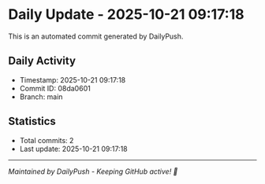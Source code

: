 # Daily Update - 2025-10-21 09:17:18

This is an automated commit generated by DailyPush.

## Daily Activity
- Timestamp: 2025-10-21 09:17:18
- Commit ID: 08da0601
- Branch: main

## Statistics
- Total commits: 2
- Last update: 2025-10-21 09:17:18

---
*Maintained by DailyPush - Keeping GitHub active! 🚀*
